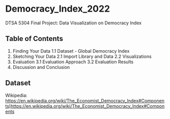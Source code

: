 # Democracy_Index_2022

DTSA 5304 Final Project: Data Visualization on Democracy Index

## Table of Contents
1. Finding Your Data
   1.1 Dataset - Global Democracy Index
2. Sketching Your Data
   2.1 Import Library and Data
   2.2 Visualizations
3. Evaluation
  3.1 Evaluation Approach
  3.2 Evaluation Results
4. Discussion and Conclusion

## Dataset
Wikipedia: <https://en.wikipedia.org/wiki/The_Economist_Democracy_Index#Components)https://en.wikipedia.org/wiki/The_Economist_Democracy_Index#Components>
